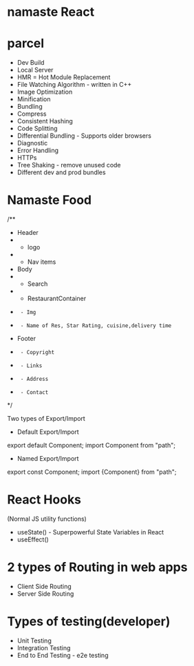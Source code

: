 # namaste React 

# parcel
- Dev Build
- Local Server
- HMR = Hot Module Replacement
- File Watching Algorithm - written in C++
- Image Optimization
- Minification
- Bundling
- Compress
- Consistent Hashing
- Code Splitting
- Differential Bundling - Supports older browsers
- Diagnostic
- Error Handling
- HTTPs
- Tree Shaking - remove unused code
- Different dev and prod bundles

# Namaste Food

/**
 * Header
 * - logo
 * - Nav items
 * Body
 *  - Search
 *  - RestaurantContainer
 *      - Img
 *      - Name of Res, Star Rating, cuisine,delivery time
 *  Footer
 *      - Copyright
 *      - Links
 *      - Address
 *      - Contact
 */

Two types of Export/Import

- Default Export/Import

export default Component;
import Component from "path";

- Named Export/Import

export const Component;
import {Component} from "path";

# React Hooks
(Normal JS utility functions)
- useState() - Superpowerful State Variables in React
- useEffect()

# 2 types of Routing in web apps
- Client Side Routing
- Server Side Routing

# Types of testing(developer)
- Unit Testing
- Integration Testing
- End to End Testing - e2e testing

